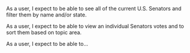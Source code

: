 As a user, I expect to be able to see all of the current U.S. Senators and filter them by name and/or state.

As a user, I expect to be able to view an individual Senators votes and to sort them based on topic area.

As a user, I expect to be able to...
